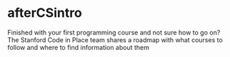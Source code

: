 # afterCSintro
Finished with your first programming course and not sure how to go on? The Stanford Code in Place team shares a roadmap with what courses to follow and where to find information about them

